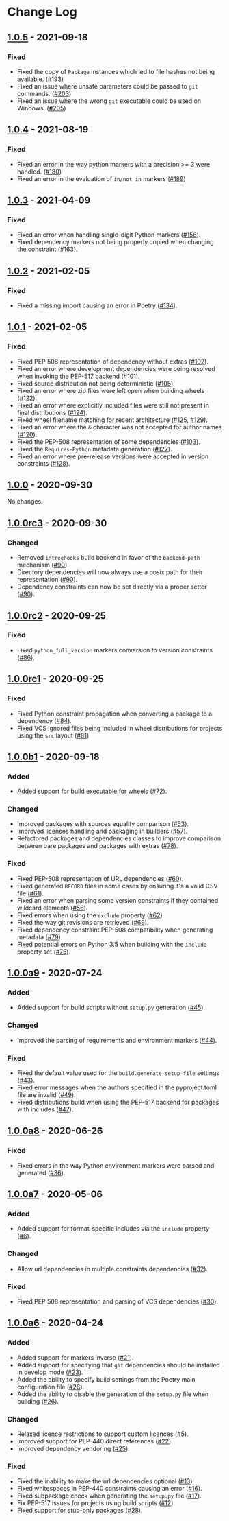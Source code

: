 # Change Log

## [1.0.5] - 2021-09-18

### Fixed

- Fixed the copy of `Package` instances which led to file hashes not being available. ([#193](https://github.com/python-poetry/poetry-core/pull/193))
- Fixed an issue where unsafe parameters could be passed to `git` commands. ([#203](https://github.com/python-poetry/poetry-core/pull/203))
- Fixed an issue where the wrong `git` executable could be used on Windows. ([#205](https://github.com/python-poetry/poetry-core/pull/205))


## [1.0.4] - 2021-08-19

### Fixed

- Fixed an error in the way python markers with a precision >= 3 were handled. ([#180](https://github.com/python-poetry/poetry-core/pull/180))
- Fixed an error in the evaluation of `in/not in` markers ([#189](https://github.com/python-poetry/poetry-core/pull/189))


## [1.0.3] - 2021-04-09

### Fixed

- Fixed an error when handling single-digit Python markers ([#156](https://github.com/python-poetry/poetry-core/pull/156)).
- Fixed dependency markers not being properly copied when changing the constraint ([#163](https://github.com/python-poetry/poetry-core/pull/163)).


## [1.0.2] - 2021-02-05

### Fixed

- Fixed a missing import causing an error in Poetry ([#134](https://github.com/python-poetry/poetry-core/pull/134)).


## [1.0.1] - 2021-02-05

### Fixed

- Fixed PEP 508 representation of dependency without extras ([#102](https://github.com/python-poetry/poetry-core/pull/102)).
- Fixed an error where development dependencies were being resolved when invoking the PEP-517 backend ([#101](https://github.com/python-poetry/poetry-core/pull/101)).
- Fixed source distribution not being deterministic ([#105](https://github.com/python-poetry/poetry-core/pull/105)).
- Fixed an error where zip files were left open when building wheels ([#122](https://github.com/python-poetry/poetry-core/pull/122)).
- Fixed an error where explicitly included files were still not present in final distributions ([#124](https://github.com/python-poetry/poetry-core/pull/124)).
- Fixed wheel filename matching for recent architecture ([#125](https://github.com/python-poetry/poetry-core/pull/125), [#129](https://github.com/python-poetry/poetry-core/pull/129)).
- Fixed an error where the `&` character was not accepted for author names ([#120](https://github.com/python-poetry/poetry-core/pull/120)).
- Fixed the PEP-508 representation of some dependencies ([#103](https://github.com/python-poetry/poetry-core/pull/103)).
- Fixed the `Requires-Python` metadata generation ([#127](https://github.com/python-poetry/poetry-core/pull/127)).
- Fixed an error where pre-release versions were accepted in version constraints ([#128](https://github.com/python-poetry/poetry-core/pull/128)).


## [1.0.0] - 2020-09-30

No changes.


## [1.0.0rc3] - 2020-09-30

### Changed

- Removed `intreehooks` build backend in favor of the `backend-path` mechanism ([#90](https://github.com/python-poetry/poetry-core/pull/90)).
- Directory dependencies will now always use a posix path for their representation ([#90](https://github.com/python-poetry/poetry-core/pull/91)).
- Dependency constraints can now be set directly via a proper setter ([#90](https://github.com/python-poetry/poetry-core/pull/90)).


## [1.0.0rc2] - 2020-09-25

### Fixed

- Fixed `python_full_version` markers conversion to version constraints ([#86](https://github.com/python-poetry/core/pull/86)).


## [1.0.0rc1] - 2020-09-25

### Fixed

- Fixed Python constraint propagation when converting a package to a dependency ([#84](https://github.com/python-poetry/core/pull/84)).
- Fixed VCS ignored files being included in wheel distributions for projects using the `src` layout ([#81](https://github.com/python-poetry/core/pull/81))


## [1.0.0b1] - 2020-09-18

### Added

- Added support for build executable for wheels ([#72](https://github.com/python-poetry/core/pull/72)).

### Changed

- Improved packages with sources equality comparison ([#53](https://github.com/python-poetry/core/pull/53)).
- Improved licenses handling and packaging in builders ([#57](https://github.com/python-poetry/core/pull/57)).
- Refactored packages and dependencies classes to improve comparison between bare packages and packages with extras ([#78](https://github.com/python-poetry/core/pull/78)).

### Fixed

- Fixed PEP-508 representation of URL dependencies ([#60](https://github.com/python-poetry/core/pull/60)).
- Fixed generated `RECORD` files in some cases by ensuring it's a valid CSV file ([#61](https://github.com/python-poetry/core/pull/61)).
- Fixed an error when parsing some version constraints if they contained wildcard elements ([#56](https://github.com/python-poetry/core/pull/56)).
- Fixed errors when using the `exclude` property ([#62](https://github.com/python-poetry/core/pull/62)).
- Fixed the way git revisions are retrieved ([#69](https://github.com/python-poetry/core/pull/69)).
- Fixed dependency constraint PEP-508 compatibility when generating metadata ([#79](https://github.com/python-poetry/core/pull/79)).
- Fixed potential errors on Python 3.5 when building with the `include` property set ([#75](https://github.com/python-poetry/core/pull/75)).


## [1.0.0a9] - 2020-07-24

### Added

- Added support for build scripts without `setup.py` generation ([#45](https://github.com/python-poetry/core/pull/45)).

### Changed

- Improved the parsing of requirements and environment markers ([#44](https://github.com/python-poetry/core/pull/44)).

### Fixed

- Fixed the default value used for the `build.generate-setup-file` settings ([#43](https://github.com/python-poetry/core/pull/43)).
- Fixed error messages when the authors specified in the pyproject.toml file are invalid ([#49](https://github.com/python-poetry/core/pull/49)).
- Fixed distributions build when using the PEP-517 backend for packages with includes ([#47](https://github.com/python-poetry/core/pull/47)).


## [1.0.0a8] - 2020-06-26

### Fixed

- Fixed errors in the way Python environment markers were parsed and generated ([#36](https://github.com/python-poetry/core/pull/36)).


## [1.0.0a7] - 2020-05-06

### Added

- Added support for format-specific includes via the `include` property ([#6](https://github.com/python-poetry/core/pull/6)).

### Changed

- Allow url dependencies in multiple constraints dependencies ([#32](https://github.com/python-poetry/core/pull/32)).

### Fixed

- Fixed PEP 508 representation and parsing of VCS dependencies ([#30](https://github.com/python-poetry/core/pull/30)).


## [1.0.0a6] - 2020-04-24


### Added

- Added support for markers inverse ([#21](https://github.com/python-poetry/core/pull/21)).
- Added support for specifying that `git` dependencies should be installed in develop mode ([#23](https://github.com/python-poetry/core/pull/23)).
- Added the ability to specify build settings from the Poetry main configuration file ([#26](https://github.com/python-poetry/core/pull/26)).
- Added the ability to disable the generation of the `setup.py` file when building ([#26](https://github.com/python-poetry/core/pull/26)).

### Changed

- Relaxed licence restrictions to support custom licences ([#5](https://github.com/python-poetry/core/pull/5)).
- Improved support for PEP-440 direct references ([#22](https://github.com/python-poetry/core/pull/22)).
- Improved dependency vendoring ([#25](https://github.com/python-poetry/core/pull/25)).

### Fixed

- Fixed the inability to make the url dependencies optional ([#13](https://github.com/python-poetry/core/pull/13)).
- Fixed whitespaces in PEP-440 constraints causing an error ([#16](https://github.com/python-poetry/core/pull/16)).
- Fixed subpackage check when generating the `setup.py` file ([#17](https://github.com/python-poetry/core/pull/17)).
- Fix PEP-517 issues for projects using build scripts ([#12](https://github.com/python-poetry/core/pull/12)).
- Fixed support for stub-only packages ([#28](https://github.com/python-poetry/core/pull/28)).


[Unreleased]: https://github.com/python-poetry/poetry-core/compare/1.0.5...1.1
[1.0.5]: https://github.com/python-poetry/poetry-core/releases/tag/1.0.5
[1.0.4]: https://github.com/python-poetry/poetry-core/releases/tag/1.0.4
[1.0.3]: https://github.com/python-poetry/poetry-core/releases/tag/1.0.3
[1.0.2]: https://github.com/python-poetry/poetry-core/releases/tag/1.0.2
[1.0.1]: https://github.com/python-poetry/poetry-core/releases/tag/1.0.1
[1.0.0]: https://github.com/python-poetry/poetry-core/releases/tag/1.0.0
[1.0.0rc3]: https://github.com/python-poetry/poetry-core/releases/tag/1.0.0rc3
[1.0.0rc2]: https://github.com/python-poetry/poetry-core/releases/tag/1.0.0rc2
[1.0.0rc1]: https://github.com/python-poetry/poetry-core/releases/tag/1.0.0rc1
[1.0.0b1]: https://github.com/python-poetry/poetry-core/releases/tag/1.0.0b1
[1.0.0a9]: https://github.com/python-poetry/poetry-core/releases/tag/1.0.0a9
[1.0.0a8]: https://github.com/python-poetry/poetry-core/releases/tag/1.0.0a8
[1.0.0a7]: https://github.com/python-poetry/poetry-core/releases/tag/1.0.0a7
[1.0.0a6]: https://github.com/python-poetry/poetry-core/releases/tag/1.0.0a6
